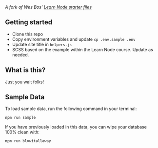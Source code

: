 _A fork of Wes Bos' [Learn Node starter files](https://github.com/wesbos/Learn-Node)_

## Getting started

* Clone this repo
* Copy environment variables and update `cp .env.sample .env`
* Update site title in `helpers.js`
* SCSS based on the example within the Learn Node course. Update as needed.

## What is this?

Just you wait folks!

## Sample Data

To load sample data, run the following command in your terminal:

```bash
npm run sample
```

If you have previously loaded in this data, you can wipe your database 100% clean with:

```bash
npm run blowitallaway
```
